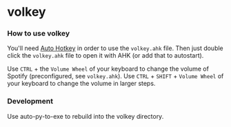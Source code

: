 # volkey

### How to use volkey
You'll need [Auto Hotkey](https://www.autohotkey.com/) in order to use the `volkey.ahk` file. Then just double click the `volkey.ahk` file to open it with AHK (or add that to autostart).  

Use `CTRL` + the `Volume Wheel` of your keyboard to change the volume of Spotify (preconfigured, see `volkey.ahk`). Use `CTRL` + `SHIFT` + `Volume Wheel` of your keyboard to change the volume in larger steps.  

### Development
Use auto-py-to-exe to rebuild into the volkey directory.